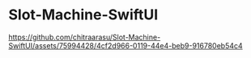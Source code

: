 # Slot-Machine-SwiftUI

https://github.com/chitraarasu/Slot-Machine-SwiftUI/assets/75994428/4cf2d966-0119-44e4-beb9-916780eb54c4
